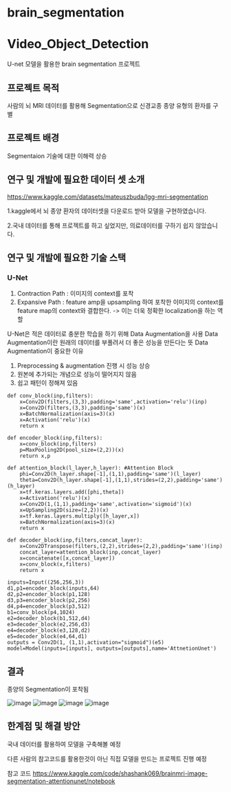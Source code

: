 # brain_segmentation

# Video_Object_Detection
U-net 모델을 활용한 brain segmentation 프로젝트

## 프로젝트 목적
사람의 뇌 MRI 데이터를 활용해 Segmentation으로 신경교종 종양 유형의 환자를 구별

## 프로젝트 배경
Segmentaion 기술에 대한 이해력 상승

## 연구 및 개발에 필요한 데이터 셋 소개
https://www.kaggle.com/datasets/mateuszbuda/lgg-mri-segmentation

1.kaggle에서 뇌 종양 환자의 데이터셋을 다운로드 받아 모델을 구현하였습니다.

2.국내 데이터를 통해 프로젝트를 하고 싶었지만, 의료데이터를 구하기 쉽지 않았습니다.


## 연구 및 개발에 필요한 기술 스택
### U-Net
1. Contraction Path : 이미지의 context를 포착
2. Expansive Path : feature amp을 upsampling 하여 포착한 이미지의 context를 feature map의 context와 결합한다.
  -> 이는 더욱 정확한 localization을 하는 역할
  
U-Net은 적은 데이터로 충분한 학습을 하기 위해 Data Augmentation을 사용
Data Augmentation이란 원래의 데이터를 부풀려서 더 좋은 성능을 만든다는 뜻
Data Augmentation이 중요한 이유
1. Preprocessing & augmentation 진행 시 성능 상승
2. 원본에 추가되는 개념으로 성능이 떨어지지 않음
3. 쉽고 패턴이 정해져 있음

      
```Python3
def conv_block(inp,filters):
    x=Conv2D(filters,(3,3),padding='same',activation='relu')(inp)
    x=Conv2D(filters,(3,3),padding='same')(x)
    x=BatchNormalization(axis=3)(x)
    x=Activation('relu')(x)
    return x

def encoder_block(inp,filters):
    x=conv_block(inp,filters)
    p=MaxPooling2D(pool_size=(2,2))(x)
    return x,p

def attention_block(l_layer,h_layer): #Attention Block
    phi=Conv2D(h_layer.shape[-1],(1,1),padding='same')(l_layer)
    theta=Conv2D(h_layer.shape[-1],(1,1),strides=(2,2),padding='same')(h_layer)
    x=tf.keras.layers.add([phi,theta])
    x=Activation('relu')(x)
    x=Conv2D(1,(1,1),padding='same',activation='sigmoid')(x)
    x=UpSampling2D(size=(2,2))(x)
    x=tf.keras.layers.multiply([h_layer,x])
    x=BatchNormalization(axis=3)(x)
    return x
    
def decoder_block(inp,filters,concat_layer):
    x=Conv2DTranspose(filters,(2,2),strides=(2,2),padding='same')(inp)
    concat_layer=attention_block(inp,concat_layer)
    x=concatenate([x,concat_layer])
    x=conv_block(x,filters)
    return x
    
inputs=Input((256,256,3))
d1,p1=encoder_block(inputs,64)
d2,p2=encoder_block(p1,128)
d3,p3=encoder_block(p2,256)
d4,p4=encoder_block(p3,512)
b1=conv_block(p4,1024)
e2=decoder_block(b1,512,d4)
e3=decoder_block(e2,256,d3)
e4=decoder_block(e3,128,d2)
e5=decoder_block(e4,64,d1)
outputs = Conv2D(1, (1,1),activation="sigmoid")(e5)
model=Model(inputs=[inputs], outputs=[outputs],name='AttnetionUnet')

```


## 결과
종양의 Segmentation이 포착됨

![image](https://user-images.githubusercontent.com/97720878/188047307-bfaa863c-2745-46e2-acf5-6efd4ca613a3.png)
![image](https://user-images.githubusercontent.com/97720878/188047351-796cf6c1-b3a4-4284-86d7-c80b04c82dd0.png)
![image](https://user-images.githubusercontent.com/97720878/188047379-6113cacc-91bd-4ca8-8908-c38a0b190b02.png)
![image](https://user-images.githubusercontent.com/97720878/188047215-9b9f7652-0c07-40ff-9ac7-3ab79ceee21d.png)


## 한계점 및 해결 방안
국내 데이터를 활용하여 모델을 구축해볼 예정

다른 사람의 참고코드를 활용한것이 아닌 직접 모델을 만드는 프로젝트 진행 예정


참고 코드
https://www.kaggle.com/code/shashank069/brainmri-image-segmentation-attentionunet/notebook
